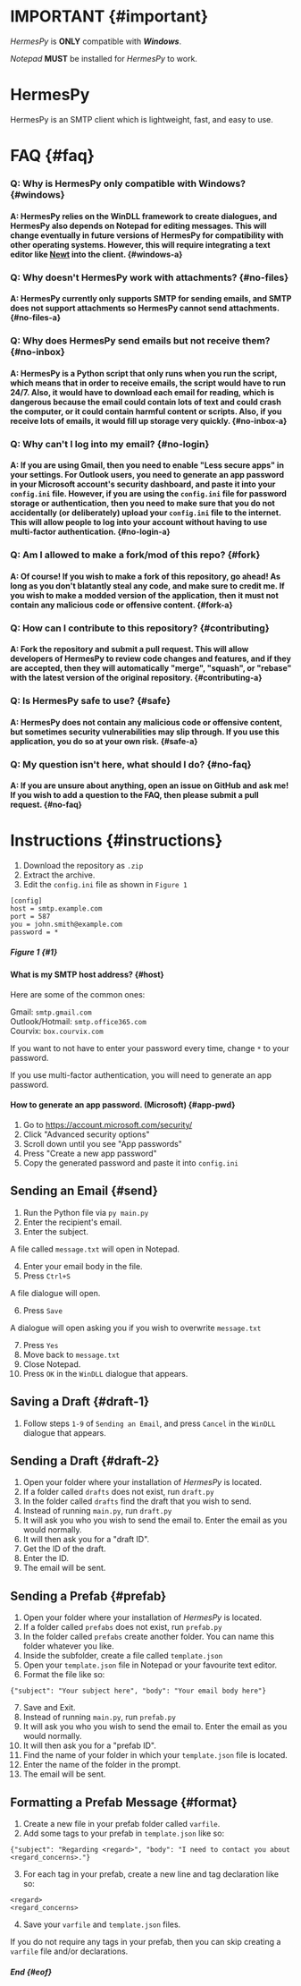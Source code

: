 # IMPORTANT {#important}

*HermesPy* is **ONLY** compatible with ***Windows***.

*Notepad* **MUST** be installed for *HermesPy* to work.

# HermesPy

HermesPy is an SMTP client which is lightweight, fast, and easy to use.

# FAQ {#faq}

### Q: Why is HermesPy only compatible with Windows? {#windows}
#### A: HermesPy relies on the WinDLL framework to create dialogues, and HermesPy also depends on Notepad for editing messages. This will change eventually in future versions of HermesPy for compatibility with other operating systems. However, this will require integrating a text editor like [Newt](https://github.com/TheNewtProject/app) into the client. {#windows-a}


### Q: Why doesn't HermesPy work with attachments? {#no-files}
#### A: HermesPy currently only supports SMTP for sending emails, and SMTP does not support attachments so HermesPy cannot send attachments. {#no-files-a}


### Q: Why does HermesPy send emails but not receive them? {#no-inbox}
#### A: HermesPy is a Python script that only runs when you run the script, which means that in order to receive emails, the script would have to run 24/7. Also, it would have to download each email for reading, which is dangerous because the email could contain lots of text and could crash the computer, or it could contain harmful content or scripts. Also, if you receive lots of emails, it would fill up storage very quickly. {#no-inbox-a}


### Q: Why can't I log into my email? {#no-login}
#### A: If you are using Gmail, then you need to enable "Less secure apps" in your settings. For Outlook users, you need to generate an app password in your Microsoft account's security dashboard, and paste it into your `config.ini` file. However, if you are using the `config.ini` file for password storage or authentication, then you need to make sure that you do not accidentally (or deliberately) upload your `config.ini` file to the internet. This will allow people to log into your account without having to use multi-factor authentication. {#no-login-a}

### Q: Am I allowed to make a fork/mod of this repo? {#fork}
#### A: Of course! If you wish to make a fork of this repository, go ahead! As long as you don't blatantly steal any code, and make sure to credit me. If you wish to make a modded version of the application, then it must not contain any malicious code or offensive content. {#fork-a}


### Q: How can I contribute to this repository? {#contributing}
#### A: Fork the repository and submit a pull request. This will allow developers of HermesPy to review code changes and features, and if they are accepted, then they will automatically "merge", "squash", or "rebase" with the latest version of the original repository. {#contributing-a}


### Q: Is HermesPy safe to use? {#safe}
#### A: HermesPy does not contain any malicious code or offensive content, but sometimes security vulnerabilities may slip through. If you use this application, you do so at your own risk. {#safe-a}


### Q: My question isn't here, what should I do? {#no-faq}
#### A: If you are unsure about anything, open an issue on GitHub and ask me! If you wish to add a question to the FAQ, then please submit a pull request. {#no-faq}



# Instructions {#instructions}

1. Download the repository as `.zip`
2. Extract the archive.
3. Edit the `config.ini` file as shown in `Figure 1`

```
[config]
host = smtp.example.com
port = 587
you = john.smith@example.com
password = *
```
##### *Figure 1* {#1}



#### What is my SMTP host address? {#host}

Here are some of the common ones:

Gmail: `smtp.gmail.com`<br/>
Outlook/Hotmail: `smtp.office365.com`<br/>
Courvix: `box.courvix.com`


If you want to not have to enter your password every time, change `*` to your password.

If you use multi-factor authentication, you will need to generate an app password.

#### How to generate an app password. (Microsoft) {#app-pwd}

1. Go to https://account.microsoft.com/security/
2. Click "Advanced security options"
3. Scroll down until you see "App passwords"
4. Press "Create a new app password"
5. Copy the generated password and paste it into `config.ini`


## Sending an Email {#send}

1. Run the Python file via `py main.py`
2. Enter the recipient's email.
3. Enter the subject.

A file called `message.txt` will open in Notepad.

4. Enter your email body in the file.
5. Press `Ctrl+S`

A file dialogue will open.

6. Press `Save`

A dialogue will open asking you if you wish to overwrite `message.txt`

7. Press `Yes`
8. Move back to `message.txt`
9. Close Notepad.
10. Press `OK` in the `WinDLL` dialogue that appears.

## Saving a Draft {#draft-1}

1. Follow steps `1-9` of `Sending an Email`, and press `Cancel` in the `WinDLL` dialogue that appears.

## Sending a Draft {#draft-2}

1. Open your folder where your installation of *HermesPy* is located.
2. If a folder called `drafts` does not exist, run `draft.py`
3. In the folder called `drafts` find the draft that you wish to send.
4. Instead of running `main.py`, run `draft.py`
5. It will ask you who you wish to send the email to. Enter the email as you would normally.
6. It will then ask you for a "draft ID".
7. Get the ID of the draft.
8. Enter the ID.
9. The email will be sent.


## Sending a Prefab {#prefab}

1. Open your folder where your installation of *HermesPy* is located.
2. If a folder called `prefabs` does not exist, run `prefab.py`
3. In the folder called `prefabs` create another folder. You can name this folder whatever you like.
4. Inside the subfolder, create a file called `template.json`
5. Open your `template.json` file in Notepad or your favourite text editor.
6. Format the file like so:
```
{"subject": "Your subject here", "body": "Your email body here"}
```
7. Save and Exit.
8. Instead of running `main.py`, run `prefab.py`
9. It will ask you who you wish to send the email to. Enter the email as you would normally.
10. It will then ask you for a "prefab ID".
11. Find the name of your folder in which your `template.json` file is located.
12. Enter the name of the folder in the prompt.
13. The email will be sent.

## Formatting a Prefab Message {#format}

1. Create a new file in your prefab folder called `varfile`.
2. Add some tags to your prefab in `template.json` like so:

```
{"subject": "Regarding <regard>", "body": "I need to contact you about <regard_concerns>."}
```

3. For each tag in your prefab, create a new line and tag declaration like so:

```
<regard>
<regard_concerns>
```

4. Save your `varfile` and `template.json` files.

If you do not require any tags in your prefab, then you can skip creating a `varfile` file and/or declarations.

##### End {#eof}
